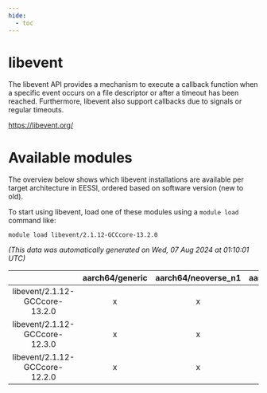 ```yaml
---
hide:
  - toc
---
```


libevent
========


The libevent API provides a mechanism to execute a callback function when a specific event occurs on a file descriptor or after a timeout has been reached.  Furthermore, libevent also support callbacks due to signals or regular timeouts.

https://libevent.org/
# Available modules


The overview below shows which libevent installations are available per target architecture in EESSI, ordered based on software version (new to old).

To start using libevent, load one of these modules using a `module load` command like:

```shell
module load libevent/2.1.12-GCCcore-13.2.0
```

*(This data was automatically generated on Wed, 07 Aug 2024 at 01:10:01 UTC)*  

| |aarch64/generic|aarch64/neoverse_n1|aarch64/neoverse_v1|x86_64/generic|x86_64/amd/zen2|x86_64/amd/zen3|x86_64/amd/zen4|x86_64/intel/haswell|x86_64/intel/skylake_avx512|
| :---: | :---: | :---: | :---: | :---: | :---: | :---: | :---: | :---: | :---: |
|libevent/2.1.12-GCCcore-13.2.0|x|x|x|x|x|x|x|x|x|
|libevent/2.1.12-GCCcore-12.3.0|x|x|x|x|x|x|x|x|x|
|libevent/2.1.12-GCCcore-12.2.0|x|x|x|x|x|x|-|x|x|
